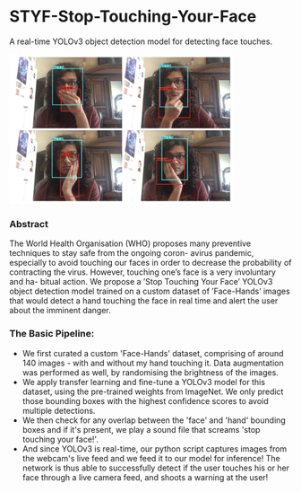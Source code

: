 # STYF-Stop-Touching-Your-Face
A real-time YOLOv3 object detection model for detecting face touches. 

<img src="./images/results.png" alt="drawing" width="400"/>

### Abstract
The World Health Organisation (WHO) proposes many preventive techniques to stay safe from the ongoing coron- avirus pandemic, especially to avoid touching our faces in order to decrease the probability of contracting the virus. However, touching one’s face is a very involuntary and ha- bitual action. We propose a ’Stop Touching Your Face’ YOLOv3 object detection model trained on a custom dataset of ’Face-Hands’ images that would detect a hand touching the face in real time and alert the user about the imminent danger.

### The Basic Pipeline:
- We first curated a custom 'Face-Hands' dataset, comprising of around 140 images - with and without my hand touching it. Data augmentation was performed as well, by randomising the brightness of the images.
- We apply transfer learning and fine-tune a YOLOv3 model for this dataset, using the pre-trained weights from ImageNet. We only predict those bounding boxes with the highest confidence scores to avoid multiple detections. 
- We then check for any overlap between the 'face' and 'hand' bounding boxes and if it's present, we play a sound file that screams 'stop touching your face!'.
- And since YOLOv3 is real-time, our python script captures images from the webcam's live feed and we feed it to our model for inference! 
The network is thus able to successfully detect if the user touches his or her face through a live camera feed, and shoots a warning at the user!  
